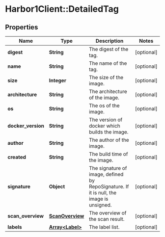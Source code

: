 # Harbor1Client::DetailedTag

## Properties
Name | Type | Description | Notes
------------ | ------------- | ------------- | -------------
**digest** | **String** | The digest of the tag. | [optional] 
**name** | **String** | The name of the tag. | [optional] 
**size** | **Integer** | The size of the image. | [optional] 
**architecture** | **String** | The architecture of the image. | [optional] 
**os** | **String** | The os of the image. | [optional] 
**docker_version** | **String** | The version of docker which builds the image. | [optional] 
**author** | **String** | The author of the image. | [optional] 
**created** | **String** | The build time of the image. | [optional] 
**signature** | **Object** | The signature of image, defined by RepoSignature. If it is null, the image is unsigned. | [optional] 
**scan_overview** | [**ScanOverview**](ScanOverview.md) | The overview of the scan result. | [optional] 
**labels** | [**Array&lt;Label&gt;**](Label.md) | The label list. | [optional] 


